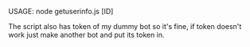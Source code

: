 USAGE: node getuserinfo.js [ID]

The script also has token of my dummy bot so it's fine, if token doesn't work just make another bot and put its token in.
